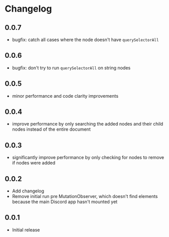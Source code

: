 # Changelog

## 0.0.7
- bugfix: catch all cases where the node doesn't have `querySelectorAll`

## 0.0.6
- bugfix: don't try to run `querySelectorAll` on string nodes

## 0.0.5
- minor performance and code clarity improvements

## 0.0.4
- improve performance by only searching the added nodes and their child nodes instead of the entire document

## 0.0.3
- significantly improve performance by only checking for nodes to remove if nodes were added

## 0.0.2
- Add changelog
- Remove initial run pre MutationObserver, which doesn't find elements because the main Discord app hasn't mounted yet

## 0.0.1
- Initial release